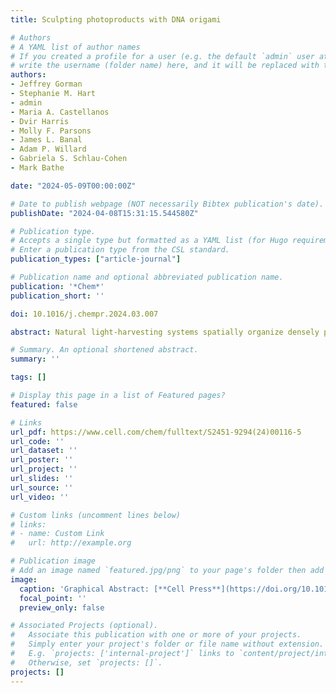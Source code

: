 ```yaml
---
title: Sculpting photoproducts with DNA origami

# Authors
# A YAML list of author names
# If you created a profile for a user (e.g. the default `admin` user at `content/authors/admin/`), 
# write the username (folder name) here, and it will be replaced with their full name and linked to their profile.
authors:
- Jeffrey Gorman
- Stephanie M. Hart
- admin
- Maria A. Castellanos
- Dvir Harris
- Molly F. Parsons
- James L. Banal
- Adam P. Willard
- Gabriela S. Schlau-Cohen
- Mark Bathe

date: "2024-05-09T00:00:00Z"

# Date to publish webpage (NOT necessarily Bibtex publication's date).
publishDate: "2024-04-08T15:31:15.544580Z"

# Publication type.
# Accepts a single type but formatted as a YAML list (for Hugo requirements).
# Enter a publication type from the CSL standard.
publication_types: ["article-journal"]

# Publication name and optional abbreviated publication name.
publication: '*Chem*'
publication_short: ''

doi: 10.1016/j.chempr.2024.03.007

abstract: Natural light-harvesting systems spatially organize densely packed dyes in different configurations to either transport excitons or convert them into charged photoproducts, with high efficiency. In contrast, artificial photosystems like organic solar cells and light-emitting diodes lack this fine structural control, limiting their efficiency. Thus, biomimetic multi-dye systems are needed to organize dyes with the sub-nanometer spatial control required to “sculpt” resulting photoproducts. Here, we synthesize 11 distinct perylene diimide (PDI) dimers integrated into DNA origami nanostructures and identify dimer architectures that offer discrete control over exciton transport versus charge separation. The large structural space and site tunability of origami uniquely provide controlled PDI dimer packing to form distinct excimer photoproducts that are sensitive to interdye configurations. In the future, this platform will enable large-scale programmed assembly of dyes mimicking natural systems to sculpt distinct photophysical products needed for a broad range of optoelectronic devices, including solar energy converters and quantum information processors.

# Summary. An optional shortened abstract.
summary: ''

tags: []

# Display this page in a list of Featured pages?
featured: false

# Links
url_pdf: https://www.cell.com/chem/fulltext/S2451-9294(24)00116-5
url_code: ''
url_dataset: ''
url_poster: ''
url_project: ''
url_slides: ''
url_source: ''
url_video: ''

# Custom links (uncomment lines below)
# links:
# - name: Custom Link
#   url: http://example.org

# Publication image
# Add an image named `featured.jpg/png` to your page's folder then add a caption below.
image:
  caption: 'Graphical Abstract: [**Cell Press**](https://doi.org/10.1016/j.chempr.2024.03.007)'
  focal_point: ''
  preview_only: false

# Associated Projects (optional).
#   Associate this publication with one or more of your projects.
#   Simply enter your project's folder or file name without extension.
#   E.g. `projects: ['internal-project']` links to `content/project/internal-project/index.md`.
#   Otherwise, set `projects: []`.
projects: []
---
```

